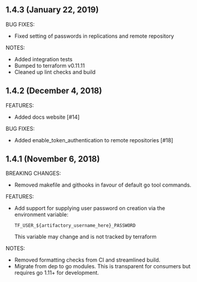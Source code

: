 ## 1.4.3 (January 22, 2019)
BUG FIXES:
* Fixed setting of passwords in replications and remote repository

NOTES:
* Added integration tests
* Bumped to terraform v0.11.11
* Cleaned up lint checks and build

## 1.4.2 (December 4, 2018)
FEATURES:
* Added docs website [#14]

BUG FIXES:
* Added enable_token_authentication to remote repositories [#18]

## 1.4.1 (November 6, 2018)
BREAKING CHANGES:
* Removed makefile and githooks in favour of default go tool commands.

FEATURES:
* Add support for supplying user password on creation via the environment variable:
  
  ```TF_USER_${artifactory_username_here}_PASSWORD```
    
  This variable may change and is not tracked by terraform

NOTES:
* Removed formatting checks from CI and streamlined build.
* Migrate from dep to go modules. This is transparent for consumers but requires go 1.11+ for development.
